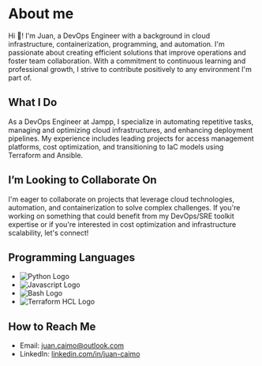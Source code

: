 # About me

Hi 👋! I'm Juan, a DevOps Engineer with a background in cloud infrastructure, containerization, programming, and automation. I'm passionate about creating efficient solutions that improve operations and foster team collaboration. With a commitment to continuous learning and professional growth, I strive to contribute positively to any environment I'm part of.

## What I Do
As a DevOps Engineer at Jampp, I specialize in automating repetitive tasks, managing and optimizing cloud infrastructures, and enhancing deployment pipelines. My experience includes leading projects for access management platforms, cost optimization, and transitioning to IaC models using Terraform and Ansible.

## I’m Looking to Collaborate On
I'm eager to collaborate on projects that leverage cloud technologies, automation, and containerization to solve complex challenges. If you're working on something that could benefit from my DevOps/SRE toolkit expertise or if you're interested in cost optimization and infrastructure scalability, let's connect!

## Programming Languages
- ![Python Logo](https://cdn.iconscout.com/icon/free/png-256/free-python-3521655-2945099.png?f=webp)
- ![Javascript Logo](https://cdn.iconscout.com/icon/free/png-256/free-javascript-1-225993.png)
- ![Bash Logo](https://raw.githubusercontent.com/odb/official-bash-logo/master/assets/Logos/Icons/PNG/256x256.png)
- ![Terraform HCL Logo](https://images.crunchbase.com/image/upload/c_pad,h_256,w_256,f_auto,q_auto:eco,dpr_1/6b65163d8cfa1a2f2e63)

## How to Reach Me
- Email: [juan.caimo@outlook.com](mailto:juan.caimo@outlook.com)
- LinkedIn: [linkedin.com/in/juan-caimo](https://linkedin.com/in/juan-caimo)
